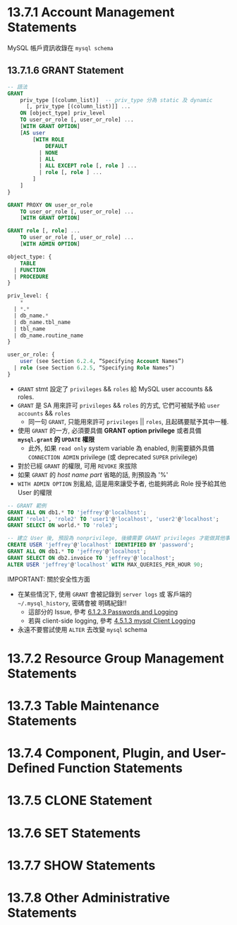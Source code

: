 # 13.7.1 Account Management Statements

MySQL 帳戶資訊收錄在 `mysql schema`

## 13.7.1.6 GRANT Statement

```sql
-- 語法
GRANT
    priv_type [(column_list)]  -- priv_type 分為 static 及 dynamic
      [, priv_type [(column_list)]] ...
    ON [object_type] priv_level
    TO user_or_role [, user_or_role] ...
    [WITH GRANT OPTION]
    [AS user
        [WITH ROLE
            DEFAULT
          | NONE
          | ALL
          | ALL EXCEPT role [, role ] ...
          | role [, role ] ...
        ]
    ]
}

GRANT PROXY ON user_or_role
    TO user_or_role [, user_or_role] ...
    [WITH GRANT OPTION]

GRANT role [, role] ...
    TO user_or_role [, user_or_role] ...
    [WITH ADMIN OPTION]

object_type: {
    TABLE
  | FUNCTION
  | PROCEDURE
}

priv_level: {
    *
  | *.*
  | db_name.*
  | db_name.tbl_name
  | tbl_name
  | db_name.routine_name
}

user_or_role: {
    user (see Section 6.2.4, “Specifying Account Names”)
  | role (see Section 6.2.5, “Specifying Role Names”)
}
```

- `GRANT` stmt 設定了 `privileges` && `roles` 給 MySQL user accounts && roles.
- `GRANT` 是 SA 用來許可 `privileges` && `roles` 的方式, 它們可被賦予給 `user accounts` && `roles`
  - 同一句 `GRANT`, 只能用來許可 `privileges` || `roles`, 且起碼要賦予其中一種.
- 使用 `GRANT` 的一方, 必須要具備 **GRANT option privilege** 或者具備 **`mysql.grant` 的 `UPDATE` 權限**
  - 此外, 如果 `read only` system variable 為 enabled, 則需要額外具備 `CONNECTION ADMIN` privilege (或 deprecated `SUPER` privilege)
- 對於已經 `GRANT` 的權限, 可用 `REVOKE` 來拔除
- 如果 `GRANT` 的 _host name part_ 省略的話, 則預設為 '%'
- `WITH ADMIN OPTION` 別亂給, 這是用來讓受予者, 也能夠將此 Role 授予給其他 User 的權限

```sql
-- GRANT 範例
GRANT ALL ON db1.* TO 'jeffrey'@'localhost';
GRANT 'role1', 'role2' TO 'user1'@'localhost', 'user2'@'localhost';
GRANT SELECT ON world.* TO 'role3';

-- 建立 User 後, 預設為 nonprivilege, 後續需要 GRANT privileges 才能做其他事情
CREATE USER 'jeffrey'@'localhost' IDENTIFIED BY 'password';
GRANT ALL ON db1.* TO 'jeffrey'@'localhost';
GRANT SELECT ON db2.invoice TO 'jeffrey'@'localhost';
ALTER USER 'jeffrey'@'localhost' WITH MAX_QUERIES_PER_HOUR 90;
```

IMPORTANT: 關於安全性方面

- 在某些情況下, 使用 `GRANT` 會被記錄到 `server logs` 或 客戶端的 `~/.mysql_history`, 密碼會被 明碼紀錄!!
  - 這部分的 Issue, 參考 [6.1.2.3 Passwords and Logging](https://dev.mysql.com/doc/refman/8.0/en/password-logging.html)
  - 若與 client-side logging, 參考 [4.5.1.3 mysql Client Logging](https://dev.mysql.com/doc/refman/8.0/en/mysql-logging.html)
- 永遠不要嘗試使用 `ALTER` 去改變 `mysql` schema

# 13.7.2 Resource Group Management Statements

# 13.7.3 Table Maintenance Statements

# 13.7.4 Component, Plugin, and User-Defined Function Statements

# 13.7.5 CLONE Statement

# 13.7.6 SET Statements

# 13.7.7 SHOW Statements

# 13.7.8 Other Administrative Statements
